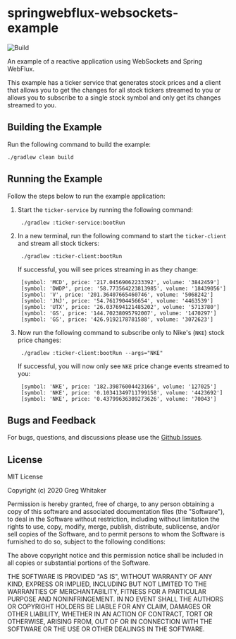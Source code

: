# springwebflux-websockets-example
![Build](https://github.com/gregwhitaker/springwebflux-websockets-example/workflows/Build/badge.svg)

An example of a reactive application using WebSockets and Spring WebFlux.

This example has a ticker service that generates stock prices and a client that allows you to get the changes for all stock tickers
streamed to you or allows you to subscribe to a single stock symbol and only get its changes streamed to you.

## Building the Example
Run the following command to build the example:

    ./gradlew clean build

## Running the Example
Follow the steps below to run the example application:

1. Start the `ticker-service` by running the following command:

        ./gradlew :ticker-service:bootRun
        
2. In a new terminal, run the following command to start the `ticker-client` and stream all stock tickers:

        ./gradlew :ticker-client:bootRun
        
    If successful, you will see prices streaming in as they change:

        [symbol: 'MCD', price: '217.04569062233392', volume: '3842459']
        [symbol: 'DWDP', price: '58.773564223813985', volume: '18439056']
        [symbol: 'V', price: '201.36407665460746', volume: '5068242']
        [symbol: 'JNJ', price: '54.7617904456654', volume: '4463539']
        [symbol: 'UTX', price: '26.037694121485202', volume: '5713780']
        [symbol: 'GS', price: '144.70238095792007', volume: '1470297']
        [symbol: 'GS', price: '426.9192178781588', volume: '3072623']
        
3. Now run the following command to subscribe only to Nike's (`NKE`) stock price changes:

        ./gradlew :ticker-client:bootRun --args="NKE"

    If successful, you will now only see `NKE` price change events streamed to you:

        [symbol: 'NKE', price: '182.39876004423166', volume: '127025']
        [symbol: 'NKE', price: '0.10341349711799158', volume: '4423692']
        [symbol: 'NKE', price: '0.43799636309273626', volume: '70043']

## Bugs and Feedback
For bugs, questions, and discussions please use the [Github Issues](https://github.com/gregwhitaker/springwebflux-websockets-example/issues).

## License
MIT License

Copyright (c) 2020 Greg Whitaker

Permission is hereby granted, free of charge, to any person obtaining a copy
of this software and associated documentation files (the "Software"), to deal
in the Software without restriction, including without limitation the rights
to use, copy, modify, merge, publish, distribute, sublicense, and/or sell
copies of the Software, and to permit persons to whom the Software is
furnished to do so, subject to the following conditions:

The above copyright notice and this permission notice shall be included in all
copies or substantial portions of the Software.

THE SOFTWARE IS PROVIDED "AS IS", WITHOUT WARRANTY OF ANY KIND, EXPRESS OR
IMPLIED, INCLUDING BUT NOT LIMITED TO THE WARRANTIES OF MERCHANTABILITY,
FITNESS FOR A PARTICULAR PURPOSE AND NONINFRINGEMENT. IN NO EVENT SHALL THE
AUTHORS OR COPYRIGHT HOLDERS BE LIABLE FOR ANY CLAIM, DAMAGES OR OTHER
LIABILITY, WHETHER IN AN ACTION OF CONTRACT, TORT OR OTHERWISE, ARISING FROM,
OUT OF OR IN CONNECTION WITH THE SOFTWARE OR THE USE OR OTHER DEALINGS IN THE
SOFTWARE.
